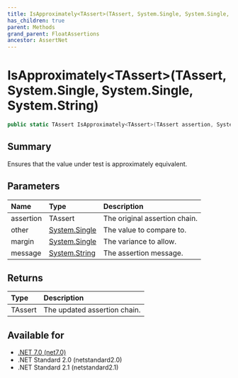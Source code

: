 ```yaml
---
title: IsApproximately<TAssert>(TAssert, System.Single, System.Single, System.String)
has_children: true
parent: Methods
grand_parent: FloatAssertions
ancestor: AssertNet
---
```

# IsApproximately&lt;TAssert&gt;(TAssert, System.Single, System.Single, System.String)

```csharp
public static TAssert IsApproximately<TAssert>(TAssert assertion, System.Single other, System.Single margin, System.String message);
```

## Summary
Ensures that the value under test is approximately equivalent.

## Parameters
| Name      | Type                                                                        | Description                   |
|:----------|:----------------------------------------------------------------------------|:------------------------------|
| assertion | TAssert                                                                     | The original assertion chain. |
| other     | [System.Single](https://learn.microsoft.com/en-us/dotnet/api/system.single) | The value to compare to.      |
| margin    | [System.Single](https://learn.microsoft.com/en-us/dotnet/api/system.single) | The variance to allow.        |
| message   | [System.String](https://learn.microsoft.com/en-us/dotnet/api/system.string) | The assertion message.        |


## Returns
| Type    | Description                  |
|:--------|:-----------------------------|
| TAssert | The updated assertion chain. |

## Available for
- [.NET 7.0 (net7.0)](https://versionsof.net/core/7.0/)
- .NET Standard 2.0 (netstandard2.0)
- .NET Standard 2.1 (netstandard2.1)

